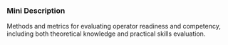 ### Mini Description

Methods and metrics for evaluating operator readiness and competency, including both theoretical knowledge and practical skills evaluation.
